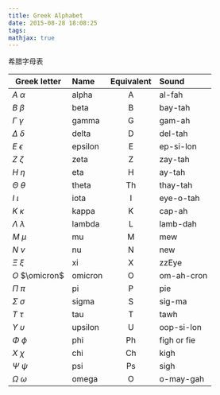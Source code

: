 ```yaml
---
title: Greek Alphabet
date: 2015-08-28 18:08:25
tags:
mathjax: true
---
```


希腊字母表  

| Greek letter          | Name    | Equivalent | Sound       |
| -------------         |:------  | :-----:    | :---        |
| $A$ $\alpha$          | alpha   | A          | al-fah      |
| $B$ $\beta$           | beta    | B          | bay-tah     |
| $\Gamma$ $\gamma$     | gamma   | G          | gam-ah      |
| $\Delta$ $\delta$     | delta   | D          | del-tah     |
| $E$ $\epsilon$        | epsilon | E          | ep-si-lon   |
| $Z$ $\zeta$           | zeta    | Z          | zay-tah     |
| $H$ $\eta$            | eta     | H          | ay-tah      |
| $\Theta$ $\theta$     | theta   | Th         | thay-tah    |
| $I$ $\iota$           | iota    | I          | eye-o-tah   |
| $K$ $\kappa$          | kappa   | K          | cap-ah      |
| $\Lambda$ $\lambda$   | lambda  | L          | lamb-dah    |
| $M$ $\mu$             | mu      | M          | mew         |
| $N$ $\nu$             | nu      | N          | new         |
| $\Xi$ $\xi$           | xi      | X          | zzEye       |
| $O$ $\omicron$        | omicron | O          | om-ah-cron  |
| $\Pi$ $\pi$           | pi      | P          | pie         |
| $\Sigma$ $\sigma$     | sigma   | S          | sig-ma      |
| $T$ $\tau$            | tau     | T          | tawh        |
| $\Upsilon$ $\upsilon$ | upsilon | U          | oop-si-lon  |
| $\Phi$ $\phi$         | phi     | Ph         | figh or fie |
| $X$ $\chi$            | chi     | Ch         | kigh        |
| $\Psi$ $\psi$         | psi     | Ps         | sigh        |
| $\Omega$ $\omega$     | omega   | O          | o-may-gah   |

